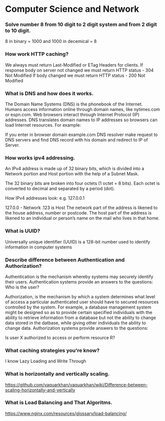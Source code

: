 # Computer Science and Network

### Solve number 8 from 10 digit to 2 digit system and from 2 digit to 10 digit. 
8 in binary = 1000 
and 
1000 in decemical = 8

### How work HTTP caching?
We always must return Last-Modified or ETag Headers for clients.
If response body on server not changed we must return HTTP status - 304 Not Modified
If body changed we must return HTTP status - 200 Not Modified

### What is DNS and how does it works.
The Domain Name Systems (DNS) is the phonebook of the Internet. Humans access information online through domain names, like nytimes.com or espn.com. Web browsers interact through Internet Protocol (IP) addresses. DNS translates domain names to IP addresses so browsers can load Internet resources. 
For example:

If you enter in browser domain example.com
DNS resolver make request to DNS servers and find DNS record with his domain and redirect to IP of Server.

### How works ipv4 addressing.
An IPv4 address is made up of 32 binary bits, which is divided into a Network portion and Host portion with the help of a Subnet Mask.

The 32 binary bits are broken into four octets (1 octet = 8 bits). Each octet is converted to decimal and separated by a period (dot).

How IPv4 addresses look:
e.g. 127.0.0.1

127.0.0 - Network
.123 is Host
The network part of the address is likened to the house address, number or postcode.
The host part of the address is likened to an individual or person’s name on the mail who lives in that home.

### What is UUID?
Universally unique identifier (UUID) is a 128-bit number used to identify information in computer systems

### Describe difference between Authentication and Authorization?

Authentication is the mechanism whereby systems may securely identify their users. Authentication systems provide an answers to the questions:
Who is the user?

Authorization, is the mechanism by which a system determines what level of access a particular authenticated user should have to secured resources controlled by the system. For example, a database management system might be designed so as to provide certain specified individuals with the ability to retrieve information from a database but not the ability to change data stored in the datbase, while giving other individuals the ability to change data. Authorization systems provide answers to the questions:

Is user X authorized to access or perform resource R?

### What caching strategies you're know?
I know Lazy Loading and Write Through


### What is horizontally and vertically scaling.
https://github.com/vaquarkhan/vaquarkhan/wiki/Difference-between-scaling-horizontally-and-vertically


### What is Load Balancing and That Algoritms.
https://www.nginx.com/resources/glossary/load-balancing/


